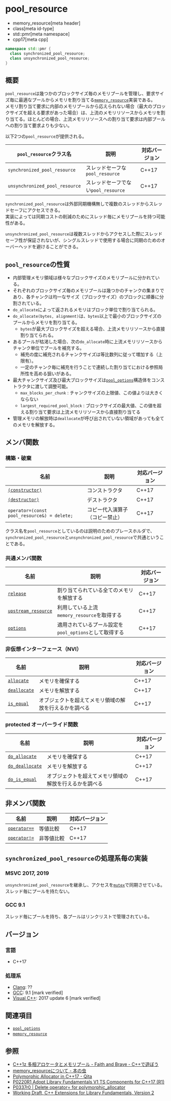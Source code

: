 # pool_resource
* memory_resource[meta header]
* class[meta id-type]
* std::pmr[meta namespace]
* cpp17[meta cpp]

```cpp
namespace std::pmr {
  class synchronized_pool_resource;
  class unsynchronized_pool_resource;
}
```

## 概要
`pool_resource`は幾つかのブロックサイズ毎のメモリプールを管理し、要求サイズ毎に最適なプールからメモリを割り当てる[`memory_resource`](memory_resource.md)実装である。  
メモリ割り当て要求に内部のメモリプールから応えられない場合（最大のブロックサイズを超える要求があった場合）は、上流のメモリリソースからメモリを割り当てる。ほとんどの場合、上流メモリリソースへの割り当て要求は内部プールへの割り当て要求よりも少ない。

以下2つの`pool_resource`が提供される。

| `pool_resource`クラス名            | 説明           | 対応バージョン |
|-----------------|----------------|----------------|
| `synchronized_pool_resource` | スレッドセーフな`pool_resource` |     C++17      |
| `unsynchronized_pool_resource`  | スレッドセーフでない`pool_resource`   |     C++17      |

`synchronized_pool_resource`は外部同期機構無しで複数のスレッドからスレッドセーフにアクセスできる。  
実装によっては同期コストの削減のためにスレッド毎にメモリプールを持つ可能性がある。

`unsynchronized_pool_resource`は複数スレッドからアクセスした際にスレッドセーフ性が保証されないが、シングルスレッドで使用する場合に同期のためのオーバーヘッドを避けることができる。

## `pool_resource`の性質

- 内部管理メモリ領域は様々なブロックサイズのメモリプールに分かれている。
- それぞれのブロックサイズ毎のメモリプールは幾つかのチャンクの集まりであり、各チャンクは均一なサイズ（ブロックサイズ）のブロックに順番に分割されている。
- `do_allocate`によって返されるメモリはブロック単位で割り当てられる。
- `do_allocate(bytes, alignment)`は、`bytes`以上で最小のブロックサイズのプールからメモリを割り当てる。
    - `bytes`が最大ブロックサイズを超える場合、上流メモリリソースから直接割り当てられる。
- あるプールが枯渇した場合、次の`do_allocate`時に上流メモリリソースからチャンク単位でプールを補充する。
    - 補充の度に補充されるチャンクサイズは等比数列に従って増加する（上限有）。
    - 一定のチャンク毎に補充を行うことで連続した割り当てにおける参照局所性を高める狙いがある。
- 最大チャンクサイズ及び最大ブロックサイズは[`pool_options`](pool_options.md)構造体をコンストラクタに渡して調整可能。
    - `max_blocks_per_chunk` : チャンクサイズの上限値、この値よりは大きくならない
    - `largest_required_pool_block` : ブロックサイズの最大値、この値を超える割り当て要求は上流メモリリソースから直接割り当てる
- 管理メモリの解放時は`deallocate`が呼び出されていない領域があっても全てのメモリを解放する。

## メンバ関数

### 構築・破棄

| 名前            | 説明           | 対応バージョン |
|-----------------|----------------|----------------|
| [`(constructor)`](pool_resource/op_constructor.md) | コンストラクタ | C++17 |
| [`(destructor)`](pool_resource/op_destructor.md)  | デストラクタ   | C++17 |
| `operator=(const pool_resource&) = delete;`     | コピー代入演算子（コピー禁止）     | C++17 |

クラス名を`pool_resource`としているのは説明のためのプレースホルダで、`synchronized_pool_resource`と`unsynchronized_pool_resource`で共通ということである。

### 共通メンバ関数

| 名前            | 説明           | 対応バージョン |
|-----------------|----------------|----------------|
| [`release`](pool_resource/release.md) | 割り当てられている全てのメモリを解放する | C++17 |
| [`upstream_resource`](pool_resource/upstream_resource.md) | 利用している上流`memory_resource`を取得する | C++17 |
| [`options`](pool_resource/options.md) | 適用されているプール設定を`pool_options`として取得する | C++17 |

### 非仮想インターフェース（NVI）

| 名前            | 説明           | 対応バージョン |
|-----------------|----------------|----------------|
| [`allocate`](memory_resource/allocate.md) | メモリを確保する | C++17 |
| [`deallocate`](memory_resource/deallocate.md) | メモリを解放する | C++17 |
| [`is_equal`](memory_resource/is_equal.md) | オブジェクトを超えてメモリ領域の解放を行えるかを調べる | C++17 |

### protected オーバーライド関数
| 名前            | 説明           | 対応バージョン |
|-----------------|----------------|----------------|
| [`do_allocate`](pool_resource/do_allocate.md) | メモリを確保する | C++17 |
| [`do_deallocate`](pool_resource/do_deallocate.md) | メモリを解放する | C++17 |
| [`do_is_equal`](pool_resource/do_is_equal.md) | オブジェクトを超えてメモリ領域の解放を行えるかを調べる | C++17 |

## 非メンバ関数

| 名前            | 説明           | 対応バージョン |
|-----------------|----------------|----------------|
| [`operator==`](memory_resource/op_equal.md) | 等値比較 | C++17 |
| [`operator!=`](memory_resource/op_not_equal.md) | 非等値比較 | C++17 |

## `synchronized_pool_resource`の処理系毎の実装

### MSVC 2017, 2019
`unsynchronized_pool_resource`を継承し、アクセスを[`mutex`](/reference/mutex/mutex.md)で同期させている。  
スレッド毎にプールを持たない。

### GCC 9.1
スレッド毎にプールを持ち、各プールはリンクリストで管理されている。

## バージョン
### 言語
- C++17

### 処理系
- [Clang](/implementation.md#clang): ??
- [GCC](/implementation.md#gcc): 9.1 [mark verified]
- [Visual C++](/implementation.md#visual_cpp): 2017 update 6 [mark verified]

## 関連項目
- [`pool_options`](pool_options.md)
- [`memory_resource`](memory_resource.md)


## 参照
- [C++1z 多相アロケータとメモリプール - Faith and Brave - C++で遊ぼう ](https://faithandbrave.hateblo.jp/entry/2016/08/08/170454)
- [memory_resourceについて - 本の虫](https://cpplover.blogspot.com/2015/09/memoryresource.html)
- [Polymorphic Allocator in C++17 - Qita](https://qiita.com/MitsutakaTakeda/items/48980faa9498c46b15b2)
- [P0220R1 Adopt Library Fundamentals V1 TS Components for C++17 (R1)](http://www.open-std.org/jtc1/sc22/wg21/docs/papers/2016/p0220r1.html)
- [P0337r0 | Delete operator= for polymorphic_allocator](http://www.open-std.org/jtc1/sc22/wg21/docs/papers/2016/p0337r0.html)
- [Working Draft, C++ Extensions for Library Fundamentals, Version 2](http://www.open-std.org/jtc1/sc22/wg21/docs/papers/2015/n4562.html#memory.resource.synop)
